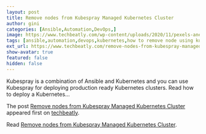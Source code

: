 ```yaml
---
layout: post
title: Remove nodes from Kubespray Managed Kubernetes Cluster
author: gini
categories: [Ansible,Automation,DevOps,]
image: https://www.techbeatly.com/wp-content/uploads/2020/11/pexels-aneta-foubikova-2336927-kubespray-delete-kubernetes-node-1024x683.jpg
tags: [ansible,automation,devops,kubernetes,how to remove node using kubespray,kubernetes,kubernetes node management,kubespray,kubespray cluster management,kuernetes cluster management using kubespray,manage node using kubernetes,remove kubernetes node using kubespray,remove node from kubernetes,]
ext_url: https://www.techbeatly.com/remove-nodes-from-kubespray-managed-kubernetes-cluster/
show-avatar: true
featured: false
hidden: false
---
```


<p>Kubespray is a combination of Ansible and Kubernetes and you can use Kubespray for deploying production ready Kubernetes clusters. Read how to deploy a Kubernetes&#46;&#46;&#46;</p>
<p>The post <a href="https://www.techbeatly.com/remove-nodes-from-kubespray-managed-kubernetes-cluster/">Remove nodes from Kubespray Managed Kubernetes Cluster</a> appeared first on <a href="https://www.techbeatly.com">techbeatly</a>.</p>

Read [Remove nodes from Kubespray Managed Kubernetes Cluster](https://www.techbeatly.com/remove-nodes-from-kubespray-managed-kubernetes-cluster/).